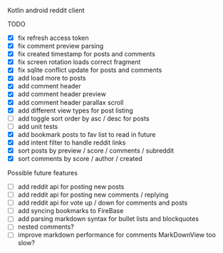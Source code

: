 Kotlin android reddit client

TODO
- [X] fix refresh access token
- [X] fix comment preview parsing
- [X] fix created timestamp for posts and comments
- [X] fix screen rotation loads correct fragment
- [X] fix sqlite conflict update for posts and comments
- [X] add load more to posts
- [X] add comment header
- [X] add comment header preview
- [X] add comment header parallax scroll
- [X] add different view types for post listing
- [ ] add toggle sort order by asc / desc for posts
- [ ] add unit tests
- [X] add bookmark posts to fav list to read in future
- [X] add intent filter to handle reddit links
- [X] sort posts by preview / score / comments / subreddit
- [X] sort comments by score / author / created

Possible future features
- [ ] add reddit api for posting new posts
- [ ] add reddit api for posting new comments / replying
- [ ] add reddit api for vote up / down for comments and posts
- [ ] add syncing bookmarks to FireBase
- [ ] add parsing markdown syntax for bullet lists and blockquotes
- [ ] nested comments?
- [ ] improve markdown performance for comments MarkDownView too slow?
